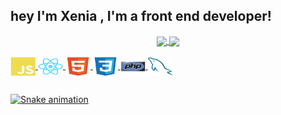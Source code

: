 ## hey I'm Xenia , I'm a front end developer! 
<div align="center">
  <a href="https://github.com/xeniaalex3">
  <img align="center" height="180em" src="https://github-readme-stats.vercel.app/api?username=xeniaalex3&show_icons=true&theme=dracula&include_all_commits=true&count_private=true"/>
  <img align="center" height="180em" src="https://github-readme-stats.vercel.app/api/top-langs/?username=xeniaalex3&layout=compact&langs_count=7&theme=dracula"/>
</div>
  
  
<div style="display: inline_block"><br>
  <img align="center" alt="xenia-Js" height="30" width="40" src="https://raw.githubusercontent.com/devicons/devicon/master/icons/javascript/javascript-plain.svg">
  <img align="center" alt="xenia-React" height="30" width="40" src="https://raw.githubusercontent.com/devicons/devicon/master/icons/react/react-original.svg">
  <img align="center" alt="xenia-HTML" height="30" width="40" src="https://raw.githubusercontent.com/devicons/devicon/master/icons/html5/html5-original.svg">
  <img align="center" alt="xenia-CSS" height="30" width="40" src="https://raw.githubusercontent.com/devicons/devicon/master/icons/css3/css3-original.svg">
  <img align="center" alt="xenia-Python" height="30" width="40" src="https://raw.githubusercontent.com/devicons/devicon/master/icons/php/php-original.svg">
  <img align="center" alt="xenia-Csharp" height="30" width="40" src="https://raw.githubusercontent.com/devicons/devicon/master/icons/mysql/mysql-original.svg">

</div>
  
  ##
  
  <div> 

  ![Snake animation](https://github.com/xeniaalex3/xeniaalex3/blob/output/github-contribution-grid-snake.svg)
 
</div>

